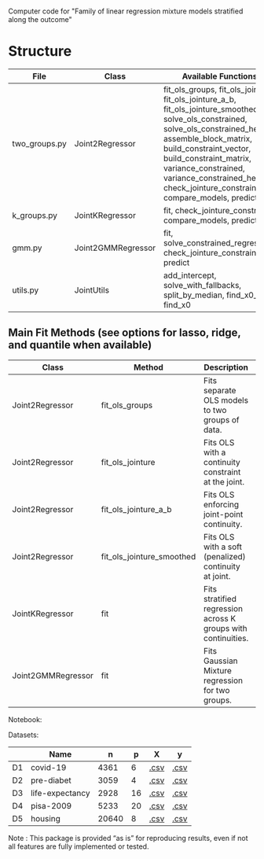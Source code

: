 # <br>
Computer code for "Family of linear regression mixture models stratified along the outcome" <br>

# Structure

| File          | Class                 | Available Functions                                            |
|---------------|-----------------------|----------------------------------------------------------------|
| two_groups.py | Joint2Regressor       | fit_ols_groups, fit_ols_jointure, fit_ols_jointure_a_b, fit_ols_jointure_smoothed, solve_ols_constrained, solve_ols_constrained_het, assemble_block_matrix, build_constraint_vector, build_constraint_matrix, variance_constrained, variance_constrained_het, check_jointure_constraint, compare_models, predict |
| k_groups.py   | JointKRegressor       | fit, check_jointure_constraint, compare_models, predict         |
| gmm.py        | Joint2GMMRegressor    | fit, solve_constrained_regression, check_jointure_constraint, predict |
| utils.py      | JointUtils            | add_intercept, solve_with_fallbacks, split_by_median, find_x0_LL, find_x0 |

## Main Fit Methods (see options for lasso, ridge, and quantile when available)

| Class               | Method                    | Description                                           | #Groups  | # |
|---------------------|--------------------------|-------------------------------------------------------|-----------|--------------|
| Joint2Regressor     | fit_ols_groups           | Fits separate OLS models to two groups of data. | 2 | 1+1 |
| Joint2Regressor     | fit_ols_jointure         | Fits OLS with a continuity constraint at the joint. | 2 | 1+1 |
| Joint2Regressor     | fit_ols_jointure_a_b     | Fits OLS enforcing joint-point continuity. | 2 | 1+1 |
| Joint2Regressor     | fit_ols_jointure_smoothed| Fits OLS with a soft (penalized) continuity at joint. | 2 | 1+1 |
| JointKRegressor     | fit                      | Fits stratified regression across K groups with continuities. | K | K x 1 |
| Joint2GMMRegressor  | fit                      | Fits Gaussian Mixture regression for two groups.      | 2  | m1+m2 |

Notebook: <br>


Datasets:

|     | Name | n | p | X | y |
| --- | --- | --- | --- | --- | --- |
D1 | covid-19        | 4361  | 6   | [.csv](https://github.com/rpriam/stratifreg-code/blob/main/datasets/Xf_all_datasurvey.csv) | [.csv](https://github.com/rpriam/stratifreg-code/blob/main/datasets/yf_all_datasurvey.csv) |
D2 | pre-diabet      | 3059  | 4   | [.csv](https://github.com/rpriam/stratifreg-code/blob/main/datasets/Xf_all_prediabet.csv) | [.csv](https://github.com/rpriam/stratifreg-code/blob/main/datasets/yf_all_prediabet.csv) |
D3 | life-expectancy | 2928  | 16  | [.csv](https://github.com/rpriam/stratifreg-code/blob/main/datasets/Xf_all_lifeexpectancy.csv) | [.csv](https://github.com/rpriam/stratifreg-code/blob/main/datasets/yf_all_lifeexpectancy.csv) |
D4 | pisa-2009       | 5233  | 20  | [.csv](https://github.com/rpriam/stratifreg-code/blob/main/datasets/Xf_all_pisa2009.csv) | [.csv](https://github.com/rpriam/stratifreg-code/blob/main/datasets/yf_all_pisa2009.csv) |
D5 | housing         | 20640 | 8   | [.csv](https://github.com/rpriam/stratifreg-code/blob/main/datasets/Xf_all_california_housing.csv) | [.csv](https://github.com/rpriam/stratifreg-code/blob/main/datasets/yf_all_california_housing.csv) |

Note : This package is provided “as is” for reproducing results, even if not all features are fully implemented or tested.

